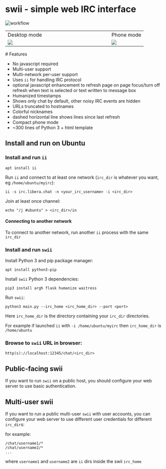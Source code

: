 # swii - simple web IRC interface

![workflow](https://github.com/dvolk/swii/actions/workflows/test_swii.yml/badge.svg)

<table>
    <tr>
        <td>Desktop mode</td>
        <td>Phone mode</td>
    </tr>
    <tr>
        <td width=75%><img src="https://i.imgur.com/uMhkNho.png"></td>
        <td width=25%><img src="https://i.imgur.com/T0OKefB.png"></td>
    </tr>
    </table>
# Features

* No javascript required
* Multi-user support
* Multi-network per-user support
* Uses `ii` for handling IRC protocol
* optional javascript enhancement to refresh page on page focus/turn off refresh when text is selected or text written to message box
* Humanized timestamps
* Shows only chat by default, other noisy IRC events are hidden
* URLs truncated to hostnames
* Colorful nicknames
* dashed horizontal line shows lines since last refresh
* Compact phone mode
* ~300 lines of Python 3 + html template

## Install and run on Ubuntu

### Install and run `ii`

    apt install ii
    
Run `ii` and connect to at least one network (`irc_dir` is whatever you want, eg `/home/ubuntu/myirc`):

    ii -s irc.libera.chat -n <your_irc_username> -i <irc_dir>

Join at least once channel:

    echo "/j #ubuntu" > <irc_dir>/in

#### Connecting to another network

To connect to another network, run another `ii` process with the same `irc_dir`

### Install and run `swii`

Install Python 3 and pip package manager:

    apt install python3-pip

Install `swii` Python 3 dependencies:

    pip3 install argh flask humanize waitress

Run `swii`:

    python3 main.py --irc_home <irc_home_dir> --port <port>

Here `irc_home_dir` is the directory containing your `irc_dir` directories. 

For example if launched `ii` with `-i /home/ubuntu/myirc` then `irc_home_dir` is `/home/ubuntu`

### Browse to `swii` URL in browser:

    http(s)://localhost:12345/chat/<irc_dir>

## Public-facing swii

If you want to run `swii` on a public host, you should configure your web server to use basic authentication.

## Multi-user swii

If you want to run a public multi-user `swii` with user accounts, you can configure your web server to use different user credentials for different `irc_dir`s:

for example:

    /chat/username1/*
    /chat/username2/*
    ...

where `username1` and `username2` are `ii` dirs inside the swii `irc_home`
